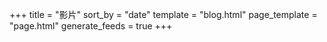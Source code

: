 +++
title = "影片"
sort_by = "date"
template = "blog.html"
page_template = "page.html"
generate_feeds = true
+++
